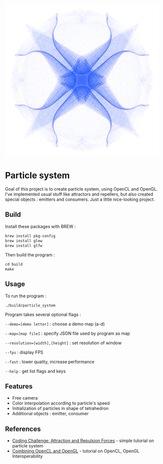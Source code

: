 ![](wallpaper.png)

# Particle system

Goal of this project is to create particle system, using OpenCL and OpenGL.
I've implemented usual stuff like attractors and repellers,
but also created special objects : emitters and consumers.
Just a little nice-looking project. 

## Build

Install these packages with BREW :
```
brew install pkg-config
brew install glew
brew install glfw
```
Then build the program :
```
cd build
make
```

## Usage

To run the program :
```
./build/particle_system
```
Program takes several optional flags :

```--demo=[demo letter]``` : choose a demo map (a-d)

```--map=[map file]``` : specify JSON file used by program as map

```--resolution=[width],[height]``` : set resolution of window

```--fps``` : display FPS

```--fast``` : lower quality, increase performance

```--help``` : get list flags and keys

## Features

* Free camera 
* Color interpolation according to particle's speed
* Initialization of particles in shape of tetrahedron
* Additional objects : emitter, consumer

## References

* [Coding Challenge: Attraction and Repulsion Forces](https://www.youtube.com/watch?v=OAcXnzRNiCY) - simple tutorial on particle system
* [Combining OpenCL and OpenGL](https://livebook.manning.com/book/opencl-in-action/chapter-15/146) - tutorial on OpenCL, OpenGL Interoperability 
